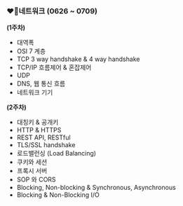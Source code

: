 ### ❤️‍🔥네트워크 (0626 ~ 0709)

**(1주차)**

- 대역폭
- OSI 7 계층
- TCP 3 way handshake & 4 way handshake
- TCP/IP 흐름제어 & 혼잡제어
- UDP
- DNS, 웹 통신 흐름
- 네트워크 기기

**(2주차)**

- 대칭키 & 공개키
- HTTP & HTTPS
- REST API, RESTful
- TLS/SSL handshake
- 로드밸런싱 (Load Balancing)
- 쿠키와 세션
- 프록시 서버
- SOP 와 CORS
- Blocking, Non-blocking & Synchronous, Asynchronous
- Blocking & Non-Blocking I/O
